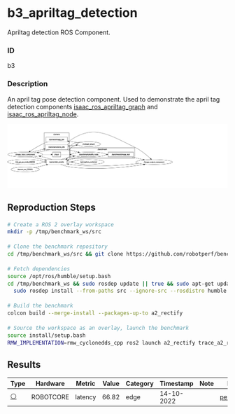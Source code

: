 # b3_apriltag_detection

Apriltag detection ROS Component.

### ID
b3

### Description
An april tag pose detection component. Used to demonstrate the april tag detection components [isaac_ros_apriltag_graph](https://github.com/NVIDIA-ISAAC-ROS/isaac_ros_benchmark/blob/main/scripts/isaac_ros_apriltag_graph.py) and [isaac_ros_apriltag_node](https://github.com/NVIDIA-ISAAC-ROS/isaac_ros_benchmark/blob/main/scripts/isaac_ros_apriltag_node.py).


![](../../../imgs/a2_rectify.svg)

## Reproduction Steps

```bash
# Create a ROS 2 overlay workspace
mkdir -p /tmp/benchmark_ws/src

# Clone the benchmark repository
cd /tmp/benchmark_ws/src && git clone https://github.com/robotperf/benchmarks

# Fetch dependencies
source /opt/ros/humble/setup.bash
cd /tmp/benchmark_ws && sudo rosdep update || true && sudo apt-get update &&
  sudo rosdep install --from-paths src --ignore-src --rosdistro humble -y

# Build the benchmark
colcon build --merge-install --packages-up-to a2_rectify

# Source the workspace as an overlay, launch the benchmark
source install/setup.bash
RMW_IMPLEMENTATION=rmw_cyclonedds_cpp ros2 launch a2_rectify trace_a2_rectify.launch.py

```

## Results

| Type | Hardware | Metric | Value | Category | Timestamp | Note | Data Source |
| --- | --- | --- | --- | --- | --- | --- | --- |
| [:white_circle:](https://github.com/robotperf/benchmarks/blob/main/benchmarks/README.md#type) | ROBOTCORE | latency | 66.82 | edge | 14-10-2022 |  | [perception/image](https://github.com/robotperf/rosbags/tree/main/perception/image) |

